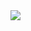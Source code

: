 
<html>
  <img src="https://i.postimg.cc/NGdCndPS/180c1a98-12ad-4ffb-8c77-9b89df542da5.jpg">
</html>
